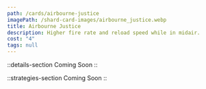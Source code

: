 ```yaml
---
path: /cards/airbourne-justice
imagePath: /shard-card-images/airbourne_justice.webp
title: Airbourne Justice
description: Higher fire rate and reload speed while in midair.
cost: "4"
tags: null
---
```


::details-section
Coming Soon
::

::strategies-section
Coming Soon
::
